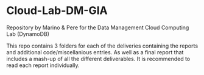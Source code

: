 # Cloud-Lab-DM-GIA
Repository by Marino &amp; Pere for the Data Management Cloud Computing Lab (DynamoDB)

This repo contains 3 folders for each of the deliveries containing the reports and additional code/miscellanious entries. As well as a final report that includes a mash-up of all the different deliverables. It is recommended to read each report individually.
